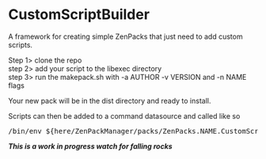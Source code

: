 # CustomScriptBuilder
A framework for creating simple ZenPacks that just need to add custom scripts.

Step 1> clone the repo<br>
step 2> add your script to the libexec directory<br>
step 3> run the makepack.sh with -a AUTHOR -v VERSION and -n NAME flags<br>

Your new pack will be in the dist directory and ready to install.

Scripts can then be added to a command datasource and called like so
<pre>/bin/env ${here/ZenPackManager/packs/ZenPacks.NAME.CustomScripts/path}/libexec/SCRIPT-NAME.sh</pre>

***This is a work in progress watch for falling rocks***
